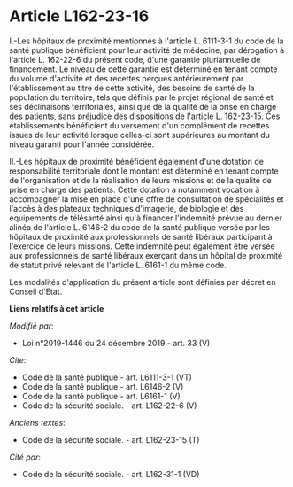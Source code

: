 # Article L162-23-16

I.-Les hôpitaux de proximité mentionnés à l'article L. 6111-3-1 du code de la santé publique bénéficient pour leur activité
de médecine, par dérogation à l'article L. 162-22-6 du présent code, d'une garantie pluriannuelle de financement. Le niveau
de cette garantie est déterminé en tenant compte du volume d'activité et des recettes perçues antérieurement par
l'établissement au titre de cette activité, des besoins de santé de la population du territoire, tels que définis par le
projet régional de santé et ses déclinaisons territoriales, ainsi que de la qualité de la prise en charge des patients, sans
préjudice des dispositions de l'article L. 162-23-15. Ces établissements bénéficient du versement d'un complément de recettes
issues de leur activité lorsque celles-ci sont supérieures au montant du niveau garanti pour l'année considérée. 

II.-Les hôpitaux de proximité bénéficient également d'une dotation de responsabilité territoriale dont le montant est
déterminé en tenant compte de l'organisation et de la réalisation de leurs missions et de la qualité de prise en charge des
patients. Cette dotation a notamment vocation à accompagner la mise en place d'une offre de consultation de spécialités et
l'accès à des plateaux techniques d'imagerie, de biologie et des équipements de télésanté ainsi qu'à financer l'indemnité
prévue au dernier alinéa de l'article L. 6146-2 du code de la santé publique versée par les hôpitaux de proximité aux
professionnels de santé libéraux participant à l'exercice de leurs missions. Cette indemnité peut également être versée aux
professionnels de santé libéraux exerçant dans un hôpital de proximité de statut privé relevant de l'article L. 6161-1 du
même code. 

Les modalités d'application du présent article sont définies par décret en Conseil d'Etat.

**Liens relatifs à cet article**

_Modifié par_:

  - Loi n°2019-1446 du 24 décembre 2019 - art. 33 (V)

_Cite_:

  - Code de la santé publique - art. L6111-3-1 (VT)
  - Code de la santé publique - art. L6146-2 (V)
  - Code de la santé publique - art. L6161-1 (V)
  - Code de la sécurité sociale. - art. L162-22-6 (V)

_Anciens textes_:

  - Code de la sécurité sociale. - art. L162-23-15 (T)

_Cité par_:

  - Code de la sécurité sociale. - art. L162-31-1 (VD)
